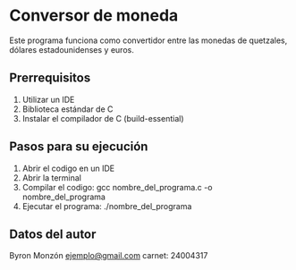 # Conversor de moneda

Este programa funciona como convertidor entre las monedas de quetzales, dólares estadounidenses y euros.

## Prerrequisitos
1. Utilizar un IDE
2. Biblioteca estándar de C
2. Instalar el compilador de C (build-essential)

## Pasos para su ejecución
1. Abrir el codigo en un IDE
2. Abrir la terminal
3. Compilar el codigo: gcc nombre_del_programa.c -o nombre_del_programa
4. Ejecutar el programa: ./nombre_del_programa

## Datos del autor

Byron Monzón
ejemplo@gmail.com
carnet: 24004317